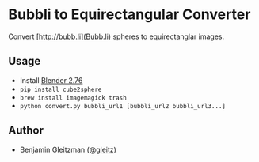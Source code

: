 Bubbli to Equirectangular Converter
========================

Convert [http://bubb.li](Bubb.li) spheres to equirectanglar images.

Usage
-----

*  Install [Blender 2.76](https://www.blender.org/features/past-releases/2-76/)
*  `pip install cube2sphere`
*  `brew install imagemagick trash`
*  `python convert.py bubbli_url1 [bubbli_url2 bubbli_url3...]`


Author
------

*  Benjamin Gleitzman ([@gleitz](http://gleitzman.com))
